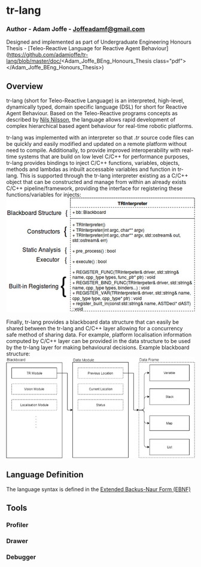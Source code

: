 # tr-lang

### Author - Adam Joffe - Joffeadamf@gmail.com
Designed and implemented as part of Undergraduate Engineering Honours Thesis - [Teleo-Reactive Language for Reactive Agent Behaviour](https://github.com/adamjoffe/tr-lang/blob/master/doc/<Adam_Joffe_BEng_Honours_Thesis class="pdf"></Adam_Joffe_BEng_Honours_Thesis>)

## Overview
tr-lang (short for Teleo-Reactive Language) is an interpreted, high-level, dynamically typed, domain specific language (DSL) for short for Reactive Agent Behaviour. Based on the Teleo-Reactive programs concepts as described by [Nils Nilsson](https://www.jair.org/index.php/jair/article/view/10112), the language allows rapid development of complex hierarchical based agent behaviour for real-time robotic platforms.

tr-lang was implemented with an interpreter so that *.tr* source code files can be quickly and easily modified and updated on a remote platform without need to compile. Additionally, to provide improved interoperability with real-time systems that are build on low level C/C++ for performance purposes, tr-lang provides bindings to inject C/C++ functions, variables, objects, methods and lambdas as inbuilt accessable variables and function in tr-lang. This is supported through the tr-lang interpreter existing as a C/C++ object that can be constructed and manage from within an already exists C/C++ pipeline/framework, providing the interface for registering these functions/variables for injects: <br />
![TRInterpreter Interface](https://github.com/adamjoffe/tr-lang/blob/master/doc/C%2B%2B_TR-Lang_Interface.jpg)

Finally, tr-lang provides a blackboard data structure that can easily be shared between the tr-lang and C/C++ layer allowing for a concurrency safe method of sharing data. For example, platform localisation information computed by C/C++ layer can be provided in the data structure to be used by the tr-lang layer for making behavioural decisions. Example blackboard structure: <br />
![Example Struture](https://github.com/adamjoffe/tr-lang/blob/master/doc/Blackboard_Structure.jpg)

## Language Definition
The language syntax is defined in the [Extended Backus-Naur Form (EBNF)](doc/EBNF)

## Tools

### Profiler

### Drawer

### Debugger

